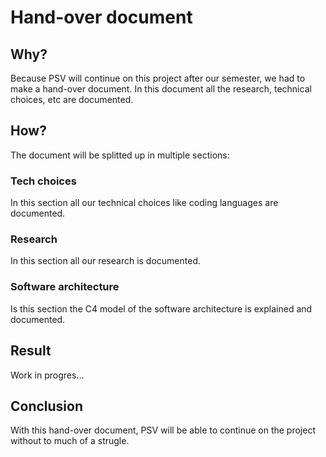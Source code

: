 # Hand-over document

## Why?

Because PSV will continue on this project after our semester, we had to make a hand-over document. In this document all the research, technical choices, etc are documented.

## How?

The document will be splitted up in multiple sections:

### Tech choices

In this section all our technical choices like coding languages are documented.

### Research

In this section all our research is documented.

### Software architecture

Is this section the C4 model of the software architecture is explained and documented.

## Result

Work in progres...

## Conclusion

With this hand-over document, PSV will be able to continue on the project without to much of a strugle.

